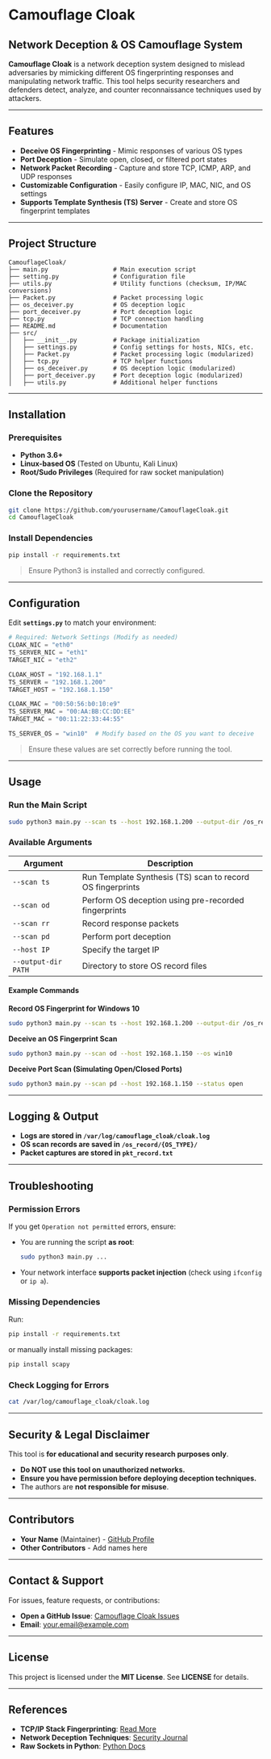 # Camouflage Cloak

## Network Deception & OS Camouflage System

**Camouflage Cloak** is a network deception system designed to mislead adversaries by mimicking different OS fingerprinting responses and manipulating network traffic. This tool helps security researchers and defenders detect, analyze, and counter reconnaissance techniques used by attackers.

---

## Features

- **Deceive OS Fingerprinting** - Mimic responses of various OS types
- **Port Deception** - Simulate open, closed, or filtered port states
- **Network Packet Recording** - Capture and store TCP, ICMP, ARP, and UDP responses
- **Customizable Configuration** - Easily configure IP, MAC, NIC, and OS settings
- **Supports Template Synthesis (TS) Server** - Create and store OS fingerprint templates

---

## Project Structure

```
CamouflageCloak/
├── main.py                  # Main execution script
├── setting.py               # Configuration file
├── utils.py                 # Utility functions (checksum, IP/MAC conversions)
├── Packet.py                # Packet processing logic
├── os_deceiver.py           # OS deception logic
├── port_deceiver.py         # Port deception logic
├── tcp.py                   # TCP connection handling
├── README.md                # Documentation
├── src/
│   ├── __init__.py          # Package initialization
│   ├── settings.py          # Config settings for hosts, NICs, etc.
│   ├── Packet.py            # Packet processing logic (modularized)
│   ├── tcp.py               # TCP helper functions
│   ├── os_deceiver.py       # OS deception logic (modularized)
│   ├── port_deceiver.py     # Port deception logic (modularized)
│   ├── utils.py             # Additional helper functions
```

---

## Installation

### Prerequisites

- **Python 3.6+**
- **Linux-based OS** (Tested on Ubuntu, Kali Linux)
- **Root/Sudo Privileges** (Required for raw socket manipulation)

### Clone the Repository

```bash
git clone https://github.com/yourusername/CamouflageCloak.git
cd CamouflageCloak
```

### Install Dependencies

```bash
pip install -r requirements.txt
```

> Ensure Python3 is installed and correctly configured.

---

## Configuration

Edit **`settings.py`** to match your environment:

```python
# Required: Network Settings (Modify as needed)
CLOAK_NIC = "eth0"
TS_SERVER_NIC = "eth1"
TARGET_NIC = "eth2"

CLOAK_HOST = "192.168.1.1"
TS_SERVER = "192.168.1.200"
TARGET_HOST = "192.168.1.150"

CLOAK_MAC = "00:50:56:b0:10:e9"
TS_SERVER_MAC = "00:AA:BB:CC:DD:EE"
TARGET_MAC = "00:11:22:33:44:55"

TS_SERVER_OS = "win10"  # Modify based on the OS you want to deceive
```

> Ensure these values are set correctly before running the tool.

---

## Usage

### Run the Main Script

```bash
sudo python3 main.py --scan ts --host 192.168.1.200 --output-dir /os_record/win10
```

### Available Arguments

| Argument        | Description |
|----------------|-------------|
| `--scan ts`   | Run Template Synthesis (TS) scan to record OS fingerprints |
| `--scan od`   | Perform OS deception using pre-recorded fingerprints |
| `--scan rr`   | Record response packets |
| `--scan pd`   | Perform port deception |
| `--host IP`   | Specify the target IP |
| `--output-dir PATH` | Directory to store OS record files |

#### Example Commands

**Record OS Fingerprint for Windows 10**
```bash
sudo python3 main.py --scan ts --host 192.168.1.200 --output-dir /os_record/win10
```

**Deceive an OS Fingerprint Scan**
```bash
sudo python3 main.py --scan od --host 192.168.1.150 --os win10
```

**Deceive Port Scan (Simulating Open/Closed Ports)**
```bash
sudo python3 main.py --scan pd --host 192.168.1.150 --status open
```

---

## Logging & Output

- **Logs are stored in `/var/log/camouflage_cloak/cloak.log`**
- **OS scan records are saved in `/os_record/{OS_TYPE}/`**
- **Packet captures are stored in `pkt_record.txt`**

---

## Troubleshooting

### Permission Errors

If you get `Operation not permitted` errors, ensure:

- You are running the script **as root**:
  ```bash
  sudo python3 main.py ...
  ```
- Your network interface **supports packet injection** (check using `ifconfig` or `ip a`).

### Missing Dependencies

Run:
```bash
pip install -r requirements.txt
```

or manually install missing packages:
```bash
pip install scapy
```

### Check Logging for Errors

```bash
cat /var/log/camouflage_cloak/cloak.log
```

---

## Security & Legal Disclaimer

This tool is **for educational and security research purposes only**.

- **Do NOT use this tool on unauthorized networks.**
- **Ensure you have permission before deploying deception techniques.**
- The authors are **not responsible for misuse**.

---

## Contributors

- **Your Name** (Maintainer) - [GitHub Profile](https://github.com/yourusername)
- **Other Contributors** - Add names here

---

## Contact & Support

For issues, feature requests, or contributions:

- **Open a GitHub Issue**: [Camouflage Cloak Issues](https://github.com/yourusername/CamouflageCloak/issues)
- **Email**: your.email@example.com

---

## License

This project is licensed under the **MIT License**. See **LICENSE** for details.

---

## References

- **TCP/IP Stack Fingerprinting**: [Read More](https://en.wikipedia.org/wiki/TCP/IP_stack_fingerprinting)
- **Network Deception Techniques**: [Security Journal](https://www.cybersecurity-insights.com)
- **Raw Sockets in Python**: [Python Docs](https://docs.python.org/3/library/socket.html)


